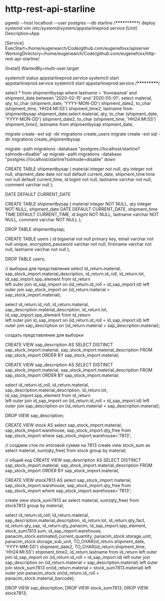 # http-rest-api-starline

pgweb --host localhost --user postgres --db starline
/************\*\*\*\*************\*\*************\*\*\*\*************/
deploy systemd
vim /etc/systemd/system/appstarlineprod.service
[Unit]
Description=App

[Service]
ExecStart=/home/eugenearch/Code/github.com/eugenefoxx/apiserver
WorkingDirectory=/home/eugenearch/Code/github.com/eugenefoxx/http-rest-api-starline/

[Install]
WantedBy=multi-user.target

systemctl status appstarlineprod.service
systemctl start appstarlineprod.service
systemctl start appstarlineprod.service
/************\*\*\*\*************\*************\*\*\*\*************/

select \* from shipmentbysap where lastname = 'Коновалов' and shipment_date between '2020-02-15' and '2020-05-01';
select material, qty, to_char (shipment_date, 'YYYY-MON-DD') shipment_date2, to_char (shipment_time, 'HH24:MI:SS') shipment_time2, lastname from shipmentbysap shipment_date;select material, qty, to_char (shipment_date, 'YYYY-MON-DD') shipment_date2, to_char (shipment_time, 'HH24:MI:SS') shipment_time2, lastname from shipmentbysap shipment_date;

migrate create -ext sql -dir migrations create_users
migrate create -ext sql -dir migrations create_shipmentbysap

migrate -path migrations -database "postgres://localhost/starline?sslmode=disable" up
migrate -path migrations -database "postgres://localhost/starline?sslmode=disable" down

CREATE TABLE shipmentbysap (
material integer not null,
qty integer not null,
shipment_date date not null default current_date,
shipment_time time not null default current_time,
id bigint not null,
lastname varchar not null,
comment varchar null
);

DATE DEFAULT CURRENT_DATE

CREATE TABLE shipmentbysap (
material integer NOT NULL,
qty integer NOT NULL,
shipment_date DATE DEFAULT CURRENT_DATE,
shipment_time TIME DEFAULT CURRENT_TIME,
id bigint NOT NULL,
lastname varchar NOT NULL,
comment varchar NOT NULL
);

DROP TABLE shipmentbysap;

CREATE TABLE users (
id bigserial not null primary key,
email varchar not null unique,
encrypted_password varchar not null,
firstname varchar not null,
lastname varchar not null
);

DROP TABLE users;

// выборка для представления
select id_return.material, sap_stock_import.material_description, id_return.id_roll, id_return.lot, id_sap_import.spp_element
from id_return  
left outer join id_sap_import on (id_return.id_roll = id_sap_import.id)
left outer join sap_stock_import on (id_return.material = sap_stock_import.material);

select id_return.id_roll, id_return.material, sap_description.material_description, id_return.lot, id_sap_import.spp_element
from id_return  
left outer join id_sap_import on (id_return.id_roll = id_sap_import.id)
left outer join sap_description on (id_return.material = sap_description.material);

создать представление для выборки

CREATE VIEW sap_description AS
SELECT DISTINCT sap_stock_import.material,
sap_stock_import.material_description
FROM sap_stock_import
ORDER BY sap_stock_import.material;

CREATE VIEW sap_description AS
SELECT DISTINCT sap_stock_import.material,
sap_stock_import.material_description
FROM sap_stock_import
ORDER BY sap_stock_import.material;

select id_return.id_roll, id_return.material, sap_description.material_description, id_return.lot, id_sap_import.spp_element
from id_return  
left outer join id_sap_import on (id_return.id_roll = id_sap_import.id)
left outer join sap_description on (id_return.material = sap_description.material);

DROP VIEW sap_description;

CREATE VIEW stock AS
select sap_stock_import.material, sap_stock_import.warehouse, sap_stock_import.qty_free
from sap_stock_import
where sap_stock_import.warehouse='7813';

// создаем сток по итоговой сумме на 7813
create view stock_sum as
select material, sum(qty_free)
from stock
group by material;

// общий код
CREATE VIEW sap_description AS
SELECT DISTINCT sap_stock_import.material,
sap_stock_import.material_description
FROM sap_stock_import
ORDER BY sap_stock_import.material;

CREATE VIEW stock7813 AS
select sap_stock_import.material, sap_stock_import.warehouse, sap_stock_import.qty_free
from sap_stock_import
where sap_stock_import.warehouse='7813';

create view stock_sum7813 as
select material, sum(qty_free)
from stock7813
group by material;

select id_return.id_roll, id_return.material, sap_description.material_description, id_return.lot,
id_return.qty_fact, id_return.qty_sap, id_return.qty_panacim,
id_sap_import.spp_element, stock_sum7813.sum, id_sap_import.warehouse,
panacim_stock.estimated_current_quantity, panacim_stock.storage_unit, panacim_stock.storage_sub_unit, TO_CHAR(id_return.shipment_date, 'YYYY-MM-DD') shipment_date2,
TO_CHAR(id_return.shipment_time, 'HH24:MI:SS') shipment_time2, id_return.lastname
from id_return
left outer join id_sap_import on (id_return.id_roll = id_sap_import.id)
left outer join sap_description on (id_return.material = sap_description.material)
left outer join stock_sum7813 on(id_return.material = stock_sum7813.material)
left outer join panacim_stock on(id_return.id_roll = panacim_stock.material_barcode);

DROP VIEW sap_description;
DROP VIEW stock_sum7813;
DROP VIEW stock7813;

